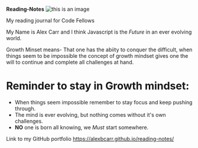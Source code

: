 **Reading-Notes** ![this is an image](https://www.bing.com/images/search?view=detailV2&ccid=ChBeFI9q&id=33950A59DAC6DEFDAA1733C6E63E1DF6DD4D7DB8&thid=OIP.ChBeFI9qwhCXGmMwzYEFVAHaKk&mediaurl=https%3a%2f%2fth.bing.com%2fth%2fid%2fR.0a105e148f6ac210971a6330cd810554%3frik%3duH1N3fYdPubGMw%26riu%3dhttp%253a%252f%252fimages.halloweencostumes.com%252fproducts%252f14753%252f1-1%252fgold-king-crown.jpg%26ehk%3dszIrJM08XzVrafgaJ96nX0UI2JI6VRj0p%252bfBxB2uED0%253d%26risl%3d%26pid%3dImgRaw%26r%3d0&exph=2499&expw=1750&q=kings+crown&simid=608030776864285624&FORM=IRPRST&ck=508C82E88C73E0C29C8D7C6898056528&selectedIndex=1)

My reading journal for Code Fellows

My Name is Alex Carr and I think Javascript is the *Future* in an ever evolving world.   

Growth Minset means- That one has the abiity to conquer the difficult, when things seem to be impossible the concept of growth mindset gives one the will to continue and complete all challenges at hand.

# Reminder to stay in Growth mindset:

- When things seem impossible remember to stay focus and keep pushing through.
- The mind is ever evolving, but nothing comes without it's own challenges.  
- **NO** one is born all knowing, we *Must* start somewhere. 

Link to my GitHub portfolio https://alexbcarr.github.io/reading-notes/







